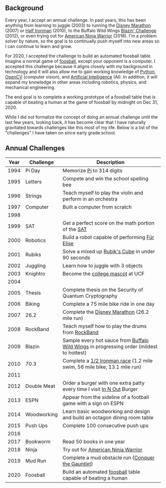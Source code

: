
## Background
Every year, I accept an annual challenge. In past years, this has been anything from learning to juggle (2003) to running the [Disney Marathon](https://www.wdwmagic.com/events/walt-disney-world-marathon.htm) (2007) or [Half Ironman](https://www.ironman.com/im703-races) (2010), to the Buffalo Wild Wings [Blazin' Challenge](https://www.buffalowildwings.com/en/food/sauces/blazin-side-of-sauce/) (2012), or even trying out for [American Ninja Warrior](https://www.nbc.com/american-ninja-warrior) (2018). I'm a problem solver by nature, so the goal is to continually push myself into new areas so I can continue to learn and grow.

For 2020, I accepted the challenge to build an automated foosball table. Imagine a normal game of [foosball](https://en.wikipedia.org/wiki/Table_football), except your opponent is a computer. I accepted this challenge because it aligns closely with my background in technology and it will also allow me to gain working knowledge of [Python](https://www.python.org/), [OpenCV](https://opencv.org/) (computer vision), and [Artificial Intelligence](https://en.wikipedia.org/wiki/Artificial_intelligence) (AI). In addition, it will expand my knowledge in other areas including robotics, physics, and mechanical engineering.

The end goal is to complete a working prototype of a foosball table that is capable of beating a human at the game of foosball by midnight on Dec 31, 2020.

While I did not formalize the concept of doing an annual challenge until the last few years, looking back, it has become clear that I have naturally gravitated towards challenges like this most of my life. Below is a list of the "challenges" I have taken on since early grade school.


## Annual Challenges

| Year | Challenge | Description |
| --- | --- | --- |
| 1994 | Pi Day | Memorize [Pi](https://en.wikipedia.org/wiki/Pi) to 314 digits |
| 1995 | Letters | Compete and win the school spelling bee |
| 1996 | Strings | Teach myself to play the violin and perform in an orchestra |
| 1997 | Computer | Built a computer from scratch |
| 1998 |  |  |
| 1999 | SAT | Get a perfect score on the math portion of the [SAT](https://collegereadiness.collegeboard.org/sat) |
| 2000 | Robotics | Build a robot capable of performing [Für Elise](https://en.wikipedia.org/wiki/F%C3%BCr_Elise) |
| 2001 | Rubiks | Solve a mixed up [Rubik's Cube](https://www.rubiks.com/en-us/rubik-s-cube-3x3.html) in under 90 seconds |
| 2002 | Juggling | Learn how to juggle with 3 objects |
| 2003 | Knightro | Become the [college mascot](https://en.wikipedia.org/wiki/Knightro) at UCF |
| 2004 |  |  |
| 2005 | Thesis | Complete thesis on the Security of Quantum Cryptography |
| 2006 | Biking | Complete a 75 mile bike ride in one day |
| 2007 | 26.2 | Complete the [Disney Marathon](https://www.wdwmagic.com/events/walt-disney-world-marathon.htm) (26.2 mile run) |
| 2008 | RockBand | Teach myself how to play the drums from [RockBand](http://www.rockband4.com/) |
| 2009 | Blazin | Sample every hot sauce from [Buffalo Wild Wings](https://www.buffalowildwings.com/en/food/sauces/blazin-side-of-sauce/) in progressing order (mildest to hottest) |
| 2010 | 70.3 | Complete a [1/2 Ironman race](https://www.ironman.com/im703-races) (1.2 mile swim, 56 mile bike, 13.1 mile run) |
| 2011 |  |  |
| 2012 | Double Meat | Order a burger with one extra patty every time I visit [In N Out](https://www.in-n-out.com/) Burger |
| 2013 | ESPN | Appear from the sideline of a football game with a sign on ESPN |
| 2014 | Woodworking | Learn basic woodworking and design and build an octagon dining room table |
| 2015 | Push Ups | Complete 100 consecutive push ups |
| 2016 |  |  |
| 2017 | Bookworm | Read 50 books in one year |
| 2018 | Ninja | Try out for [American Ninja Warrior](https://www.nbc.com/american-ninja-warrior) |
| 2019 | Mud Run | Complete a mud obstacle run ([Conquer the Gauntlet](https://www.conquerthegauntlet.com/)) |
| 2020 | Foosball | Build an automated [foosball](https://en.wikipedia.org/wiki/Table_football) table capable of beating a human |
